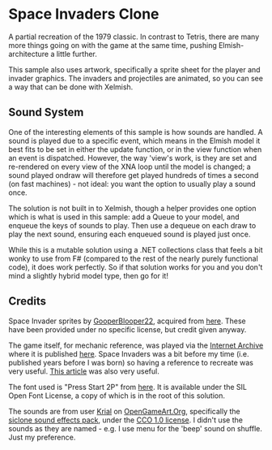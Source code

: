 ﻿# Space Invaders Clone

A partial recreation of the 1979 classic. In contrast to Tetris, there are many more things going on with the game at the same time, pushing Elmish-architecture a little further.

This sample also uses artwork, specifically a sprite sheet for the player and invader graphics. The invaders and projectiles are animated, so you can see a way that can be done with Xelmish.

## Sound System

One of the interesting elements of this sample is how sounds are handled. A sound is played due to a specific event, which means in the Elmish model it best fits to be set in either the update function, or in the view function when an event is dispatched. However, the way 'view's work, is they are set and re-rendered on every view of the XNA loop until the model is changed; a sound played ondraw will therefore get played hundreds of times a second (on fast machines) - not ideal: you want the option to usually play a sound once.

The solution is not built in to Xelmish, though a helper provides one option which is what is used in this sample: add a Queue to your model, and enqueue the keys of sounds to play. Then use a dequeue on each draw to play the next sound, ensuring each enqueued sound is played just once.

While this is a mutable solution using a .NET collections class that feels a bit wonky to use from F# (compared to the rest of the nearly purely functional code), it does work perfectly. So if that solution works for you and you don't mind a slightly hybrid model type, then go for it!

## Credits

Space Invader sprites by [GooperBlooper22](https://www.deviantart.com/gooperblooper22), acquired from [here](https://www.deviantart.com/gooperblooper22/art/Space-Invaders-Sprite-Sheet-135338373). These have been provided under no specific license, but credit given anyway.

The game itself, for mechanic reference, was played via the [Internet Archive](https://archive.org) where it is published [here](https://archive.org/details/Space_Invaders_1985_Sega_Taito). Space Invaders was a bit before my time (i.e. published years before I was born) so having a reference to recreate was very useful. [This article](http://www.classicgaming.cc/classics/space-invaders/play-guide) was also very useful.

The font used is "Press Start 2P" from [here](https://fontlibrary.org/en/font/press-start-2p). It is available under the SIL Open Font License, a copy of which is in the root of this solution.

The sounds are from user [Krial](https://opengameart.org/users/krial) on [OpenGameArt.Org](https://opengameart.org), specifically the [siclone sound effects pack](https://opengameart.org/content/siclone-sound-effects), under the [CCO 1.0 license](http://creativecommons.org/publicdomain/zero/1.0/). I didn't use the sounds as they are named - e.g. I use menu for the 'beep' sound on shuffle. Just my preference.